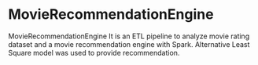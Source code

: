 # MovieRecommendationEngine
MovieRecommendationEngine
It is an ETL pipeline to analyze movie rating dataset and  a movie recommendation engine with Spark. Alternative Least Square model was used to provide recommendation.
